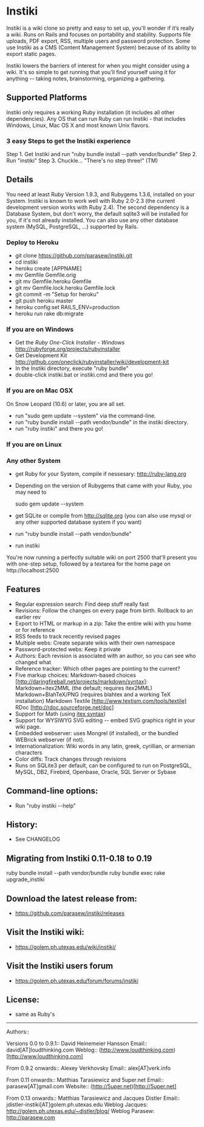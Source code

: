 # Instiki

Instiki is a wiki clone so pretty and easy to set up, you'll wonder if it’s really a wiki. Runs on Rails and focuses on portability and stability. Supports file uploads, PDF export, RSS, multiple users and password protection. Some use Instiki as a CMS (Content Management System) because of its ability to export static pages.

Instiki lowers the barriers of interest for when you might consider using a wiki. It's so simple to get running that you'll find yourself using it for anything -- taking notes, brainstorming, organizing a gathering.

## Supported Platforms

Instiki only requires a working Ruby installation (it includes all other dependencies). Any OS that can run Ruby can run Instiki - that includes Windows, Linux, Mac OS X and most known Unix flavors.

### 3 easy Steps to get the Instiki experience

  Step 1. Get Instiki and run "ruby bundle install --path vendor/bundle"
  Step 2. Run "instiki"
  Step 3. Chuckle... "There's no step three!" (TM)
 

## Details

You need at least Ruby Version 1.9.3, and Rubygems 1.3.6, installed on your System. Instiki is known to work well with Ruby 2.0-2.3 (the current development version works with Ruby 2.4). The second dependency is a Database System, but don't worry, the default sqlite3 will be installed for you, if it's not already installed. You can also use any other database system (MySQL, PostgreSQL, ...) supported by Rails.

### Deploy to Heroku

- git clone https://github.com/parasew/instiki.git
- cd instiki
- heroku create [APPNAME] 
- mv Gemfile Gemfile.orig
- git mv Gemfile.heroku Gemfile
- git mv Gemfile.lock.heroku Gemfile.lock
- git commit -m "Setup for heroku"
- git push heroku master
- heroku config:set RAILS_ENV=production
- heroku run rake db:migrate

### If you are on Windows

- Get the *Ruby One-Click Installer - Windows* http://rubyforge.org/projects/rubyinstaller
- Get Development Kit http://github.com/oneclick/rubyinstaller/wiki/development-kit
- In the Instiki directory, execute "ruby bundle"
- double-click instiki.bat or instiki.cmd and there you go!

### If you are on Mac OSX

On Snow Leopard (10.6) or later, you are all set.
- run "sudo gem update --system" via the command-line.
- run "ruby bundle install --path vendor/bundle" in the instiki directory.
- run "ruby instiki" and there you go!


### If you are on Linux


### Any other System

- get Ruby for your System, compile if nessesary: http://ruby-lang.org
- Depending on the version of Rubygems that came with your Ruby, you may need to

    sudo gem update --system
    
- get SQLite or compile from http://sqlite.org (you can also use mysql or any other supported database system if you want)
- run "ruby bundle install --path vendor/bundle"
- run instiki

You're now running a perfectly suitable wiki on port 2500 that'll present you with one-step setup, followed by a textarea for the home page on http://localhost:2500


## Features

* Regular expression search: Find deep stuff really fast
* Revisions: Follow the changes on every page from birth. Rollback to an earlier rev
* Export to HTML or markup in a zip: Take the entire wiki with you home or for reference
* RSS feeds to track recently revised pages
* Multiple webs: Create separate wikis with their own namespace
* Password-protected webs: Keep it private
* Authors: Each revision is associated with an author, so you can see who changed what
* Reference tracker: Which other pages are pointing to the current?
* Five markup choices:
   Markdown-based choices [http://daringfireball.net/projects/markdown/syntax]:
     Markdown+itex2MML (the default; requires itex2MML) 
     Markdown+BlahTeX/PNG (requires blahtex and a working TeX installation)
     Markdown
   Textile [http://www.textism.com/tools/textile]
   RDoc [http://rdoc.sourceforge.net/doc]
* Support for Math (using [itex syntax](https://golem.ph.utexas.edu/~distler/blog/itex2MMLcommands.html)) 
* Support for WYSIWYG SVG editing -- embed SVG graphics right in your wiki page.
* Embedded webserver: uses Mongrel (if installed), or the bundled WEBrick webserver (if not).
* Internationalization: Wiki words in any latin, greek, cyrillian, or armenian characters
* Color diffs: Track changes through revisions
* Runs on SQLite3 per default, can be configured to run on PostgreSQL, MySQL, DB2, Firebird, Openbase, Oracle, SQL Server or Sybase


## Command-line options:

* Run "ruby instiki --help"


## History:

 * See CHANGELOG

## Migrating from Instiki 0.11-0.18 to 0.19

   ruby bundle install --path vendor/bundle
   ruby bundle exec rake upgrade_instiki
   
## Download the latest release from:

* https://github.com/parasew/instiki/releases


## Visit the Instiki wiki:

* https://golem.ph.utexas.edu/wiki/instiki/

## Visit the Instiki users forum

* https://golem.ph.utexas.edu/forum/forums/instiki

## License:

* same as Ruby's


---

Authors::

Versions 0.0 to 0.9.1:: David Heinemeier Hansson
Email::  david[AT]loudthinking.com
Weblog:: (http://www.loudthinking.com)[http://www.loudthinking.com]

From 0.9.2 onwards:: Alexey Verkhovsky
Email:: alex[AT]verk.info

From 0.11 onwards:: Matthias Tarasiewicz and 5uper.net
Email:: parasew[AT]gmail.com
Website:: (http://5uper.net)[http://5uper.net]

From 0.13 onwards:: Matthias Tarasiewicz and Jacques Distler
Email:: jdistler-instiki[AT]golem.ph.utexas.edu
Weblog Jacques: http://golem.ph.utexas.edu/~distler/blog/
Weblog Parasew: http://parasew.com
